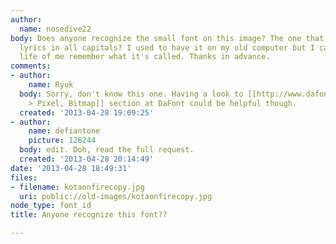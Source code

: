 ```yaml
---
author:
  name: nosedive22
body: Does anyone recognize the small font on this image? The one that has the song
  lyrics in all capitals? I used to have it on my old computer but I can't for the
  life of me remember what it's called. Thanks in advance.
comments:
- author:
    name: Ryuk
  body: Sorry, don't know this one. Having a look to [[http://www.dafont.com/bitmap.php|Bitmap
    > Pixel, Bitmap]] section at DaFont could be helpful though.
  created: '2013-04-28 19:09:25'
- author:
    name: defiantone
    picture: 126244
  body: edit. Doh, read the full request.
  created: '2013-04-28 20:14:49'
date: '2013-04-28 18:49:31'
files:
- filename: kotaonfirecopy.jpg
  uri: public://old-images/kotaonfirecopy.jpg
node_type: font_id
title: Anyone recognize this font??

---
```


